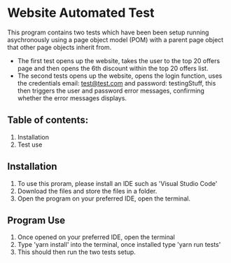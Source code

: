 # Website Automated Test

This program contains two tests which have been been setup running asychronously using a page object model (POM) with a parent page object that other page objects inherit from. 

* The first test opens up the website, takes the user to the top 20 offers page and then opens the 6th discount within the top 20 offers list.
* The second tests opens up the website, opens the login function, uses the credentials email: test@test.com and password: testingStuff, this then triggers the user and password error messages, confirming whether the error messages displays.


## Table of contents:
1. Installation
2. Test use

## Installation
1. To use this proram, please install an IDE such as 'Visual Studio Code'
2. Download the files and store the files in a folder.
3. Open the program on your preferred IDE, open the terminal.

## Program Use
1. Once opened on your preferred IDE, open the terminal
2. Type 'yarn install' into the terminal, once installed type 'yarn run tests'
3. This should then run the two tests setup.
